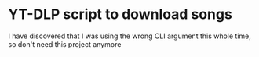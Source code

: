 # YT-DLP script to download songs

I have discovered that I was using the wrong CLI argument this whole time, so don't need this project anymore